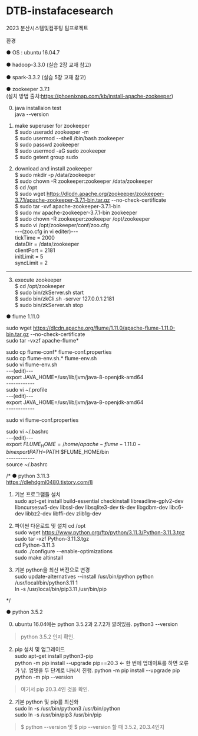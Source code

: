# DTB-instafacesearch
2023 분산시스템및컴퓨팅 팀프로젝트

환경

● OS : ubuntu 16.04.7

● hadoop-3.3.0
(실습 2장 교재 참고)

● spark-3.3.2
(실습 5장 교재 참고)

● zookeeper 3.7.1  
(설치 방법 출처:https://phoenixnap.com/kb/install-apache-zookeeper)

0. java installaion test  
java --version

1. make superuser for zookeeper  
$ sudo useradd zookeeper -m  
$ sudo usermod --shell /bin/bash zookeeper  
$ sudo passwd zookeeper  
$ sudo usermod -aG sudo zookeeper  
$ sudo getent group sudo  

2. download and install zookeeper  
$ sudo mkdir -p /data/zookeeper  
$ sudo chown -R zookeeper:zookeeper /data/zookeeper  
$ cd /opt  
$ sudo wget https://dlcdn.apache.org/zookeeper/zookeeper-3.7.1/apache-zookeeper-3.7.1-bin.tar.gz --no-check-certificate  
$ sudo tar -xvf apache-zookeeper-3.7.1-bin  
$ sudo mv apache-zookeeper-3.7.1-bin zookeeper  
$ sudo chown -R zookeeper:zookeeper /opt/zookeeper  
$ sudo vi /opt/zookeeper/conf/zoo.cfg  
---(zoo.cfg in vi editer)---  
tickTime = 2000  
dataDir = /data/zookeeper  
clientPort = 2181  
initLimit = 5  
syncLimit = 2  
----------  

3. execute zookeeper  
$ cd /opt/zookeeper  
$ sudo bin/zkServer.sh start  
$ sudo bin/zkCli.sh -server 127.0.0.1:2181  
$ sudo bin/zkServer.sh stop  

● flume 1.11.0  

sudo wget https://dlcdn.apache.org/flume/1.11.0/apache-flume-1.11.0-bin.tar.gz --no-check-certificate  
sudo tar -vxzf apache-flume*  

sudo cp flume-conf* flume-conf.properties  
sudo cp flume-env.sh.* flume-env.sh  
sudo vi flume-env.sh  
	---(edit)---  
	export JAVA_HOME=/usr/lib/jvm/java-8-openjdk-amd64  
	------------  
sudo vi ~/.profile  
	---(edit)---  
	export JAVA_HOME=/usr/lib/jvm/java-8-openjdk-amd64  
	------------  

sudo vi flume-conf.properties  

sudo vi ~/.bashrc  
	---(edit)---  
	export $FLUME_HOME=/home/apache-flume-1.11.0-bin  
	export PATH=$PATH:$FLUME_HOME/bin  
	------------  
source ~/.bashrc  

/*
● python 3.11.3  
https://dlehdgml0480.tistory.com/8  

1. 기본 프로그램들 설치  
sudo apt-get install build-essential checkinstall libreadline-gplv2-dev libncursesw5-dev libssl-dev libsqlite3-dev tk-dev libgdbm-dev libc6-dev libbz2-dev libffi-dev zlib1g-dev  

2.  파이썬 다운로드 및 설치
cd /opt  
sudo wget https://www.python.org/ftp/python/3.11.3/Python-3.11.3.tgz  
sudo tar -xzf Python-3.11.3.tgz  
cd Python-3.11.3  
sudo ./configure --enable-optimizations  
sudo make altinstall  

3. 기본 python을 최신 버전으로 변경  
sudo update-alternatives --install /usr/bin/python python /usr/local/bin/python3.11 1  
ln -s /usr/local/bin/pip3.11 /usr/bin/pip  

*/

● python 3.5.2  

0. ubuntu 16.04에는 python 3.5.2과 2.7.2가 깔려있음.
python3 --version
> python 3.5.2 인지 확인.  

2. pip 설치 및 업그레이드  
sudo apt-get install python3-pip  
python -m pip install --upgrade pip==20.3  <- 한 번에 업데이트를 하면 오류가 남. 업뎃을 두 단계로 나눠서 진행.
python -m pip install --upgrade pip  
python -m pip --version  
> 여기서 pip 20.3.4인 것을 확인.  

2. 기본 python 및 pip를 최신화  
sudo ln -s /usr/bin/python3 /usr/bin/python  
sudo ln -s /usr/bin/pip3 /usr/bin/pip  
> $ python --version 및 $ pip --version 할 때 3.5.2, 20.3.4인지 
